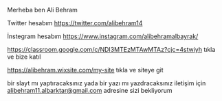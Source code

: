 Merheba ben Ali Behram

Twitter hesabım https://twitter.com/alibehram14

İnstegram hesabım https://www.instagram.com/alibehramalbayrak/

https://classroom.google.com/c/NDI3MTEzMTAwMTAz?cjc=4stwiyh tıkla ve bize katıl

https://alibehram.wixsite.com/my-site tıkla ve siteye git 

bir slayt mı yaptıracaksınız yada bir yazı mı yazdracaksınız iletişim için alibehram11.albarktar@gmail.com adresine sizi bekliyorum 
